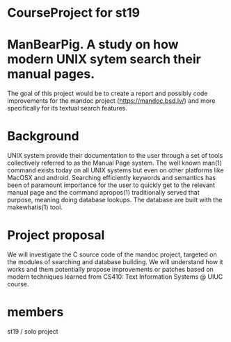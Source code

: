 # CourseProject for st19

# ManBearPig. A study on how modern UNIX sytem search their manual pages.
The goal of this project would be to create a report and possibly code improvements
for the mandoc project (https://mandoc.bsd.lv/) and more specifically for its textual 
search features.

# Background
UNIX system provide their documentation to the user through a set of tools collectively referred to
as the Manual Page system. The well known man(1) command exists today on all UNIX systems but even
on other platforms like MacOSX and android. Searching efficiently keywords and semantics has been
of paramount importance for the user to quickly get to the relevant manual page and the command
apropos(1) traditionally served that purpose, meaning doing database lookups. 
The database are built with the makewhatis(1) tool.

# Project proposal
We will investigate the C source code of the mandoc project, targeted on the modules of searching
and database building. We will understand how it works and them potentially propose improvements
or patches based on modern techniques learned from CS410: Text Information Systems @ UIUC course.

# members
st19 / solo project 
